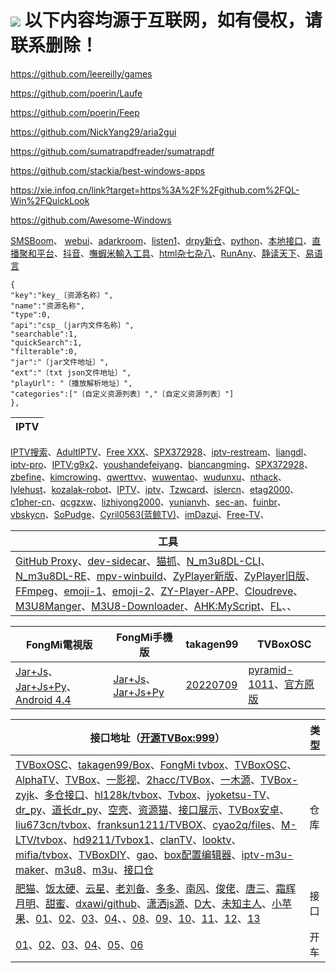 # ![](https://pcrock88.github.io/favicon.ico) 以下内容均源于互联网，如有侵权，请联系删除！

https://github.com/leereilly/games

https://github.com/poerin/Laufe

https://github.com/poerin/Feep

https://github.com/NickYang29/aria2gui

https://github.com/sumatrapdfreader/sumatrapdf

https://github.com/stackia/best-windows-apps

https://xie.infoq.cn/link?target=https%3A%2F%2Fgithub.com%2FQL-Win%2FQuickLook

https://github.com/Awesome-Windows

[SMSBoom](https://github.com/OpenEthan/SMSBoom)、 [webui](https://github.com/AUTOMATIC1111/stable-diffusion-webui)、[adarkroom](https://github.com/doublespeakgames/adarkroom)、[listen1](https://github.com/listen1/)、[drpy新仓](https://github.com/kingfren/dr_py)、[python](https://github.com/xingyujie/binpython)、[本地接口](http://localhost:5705/index)、[直播聚和平台](https://github.com/guyijie1211)、[抖音](https://www.douyin.com/home)、[嘸蝦米輸入工具](https://github.com/yurenli0217/Boshiahk2)、[html杂七杂八](https://gitee.com/konrad98/Html-Example)、[RunAny](https://gitee.com/hui-Zz/RunAny?_from=gitee_search)、[静读天下](http://www.moondownload.com/chinese.html)、[易语言](https://github.com/1143910315)


    {
    "key":"key_〔资源名称〕",
    "name":"资源名称",
    "type":0,
    "api":"csp_〔jar内文件名称〕",
    "searchable":1,
    "quickSearch":1,
    "filterable":0,
    "jar":"〔jar文件地址〕",
    "ext":"〔txt json文件地址〕",
    "playUrl": "〔播放解析地址〕",
    "categories":["〔自定义资源列表〕","〔自定义资源列表〕"]
    },


IPTV|
----|
[IPTV搜索](http://tonkiang.us/ "搜索直播源")、[AdultIPTV](https://github.com/andibasuki/SITechnologyLtd.Porn.AdultIPTV.net)、[Free XXX](http://adultiptv.net/)、[SPX372928](https://github.com/SPX372928)、[iptv-restream](https://github.com/iptv-restream)、[liangdl](https://github.com/liangdl)、[iptv-pro](https://github.com/iptv-pro)、[IPTV:g9x2](https://yxssp.lanzoui.com/b06fic5bi)、[youshandefeiyang](https://github.com/youshandefeiyang)、[biancangming](https://github.com/biancangming)、[SPX372928](https://github.com/SPX372928)、[zbefine](https://github.com/zbefine)、[kimcrowing](https://github.com/kimcrowing)、[qwerttvv](https://github.com/qwerttvv)、[wuwentao](https://github.com/wuwentao)、[wudunxu](https://github.com/wudunxu)、[nthack](https://github.com/nthack)、[lylehust](https://github.com/lylehust)、[kozalak-robot](https://github.com/kozalak-robot)、[IPTV](https://github.com/shawze/IPTV)、[iptv](https://github.com/FanchangWang/iptv)、[Tzwcard](https://github.com/Tzwcard)、[islercn](https://github.com/islercn)、[etag2000](https://github.com/etag2000)、[c1pher-cn](https://github.com/c1pher-cn)、[qcgzxw](https://github.com/qcgzxw)、[lizhiyong2000](https://github.com/lizhiyong2000)、[yunianvh](https://github.com/yunianvh)、[sec-an](https://github.com/sec-an)、[fuinbr](https://github.com/fuinbr)、[vbskycn](https://github.com/vbskycn)、[SoPudge](https://github.com/SoPudge)、[Cyril0563(蓝鲸TV)](https://github.com/Cyril0563)、[imDazui](https://github.com/imDazui)、[Free-TV](https://github.com/Free-TV)、



工具|
----|
[GitHub Proxy](https://ghproxy.com)、[dev-sidecar](https://github.com/docmirror/dev-sidecar)、[猫抓](https://github.com/xifangczy/cat-catch)、[N_m3u8DL-CLI](https://github.com/nilaoda/N_m3u8DL-CLI)、[N_m3u8DL-RE](https://github.com/nilaoda/N_m3u8DL-RE)、[mpv-winbuild](https://github.com/zhongfly/mpv-winbuild/releases)、[ZyPlayer新版](https://github.com/Hiram-Wong/ZyPlayer)、[ZyPlayer旧版](https://github.com/Hunlongyu)、[FFmpeg](https://github.com/BtbN/FFmpeg-Builds)、[emoji-1](https://www.emojiall.com/zh-hans/categories/D)、[emoji-2](https://funletu.com/emoji/)、[ZY-Player-APP](https://github.com/cuiocean/ZY-Player-APP)、[Cloudreve](https://github.com/cloudreve/Cloudreve)、[M3U8Manger](https://github.com/huangdali/M3U8Manger)、[M3U8-Downloader](https://github.com/HeiSir2014/M3U8-Downloader)、[AHK:MyScript](https://github.com/wyagd001/MyScript)、[FL](http://www.huo.kim)、、|

FongMi電視版|FongMi手機版|takagen99|TVBoxOSC
----|----|----|----
[Jar+Js](https://github.com/FongMi/TV/raw/release/release/leanback-java.apk)、[Jar+Js+Py](https://github.com/FongMi/TV/raw/release/release/leanback-python.apk)、[Android 4.4](https://github.com/FongMi/TV/raw/kitkat/release/leanback.apk)|[Jar+Js](https://github.com/FongMi/TV/raw/release/release/mobile-java.apk)、[Jar+Js+Py](https://github.com/FongMi/TV/raw/release/release/mobile-python.apk)|[20220709](https://github.com/takagen99/Box/releases/download/v1.0.0-alpha/app-release.apk)|[pyramid-1011](https://github.com/UndCover/PyramidStore/blob/main/pyramid-1011.apk)、[官方原版](https://liucn.lanzouf.com/idz8n0r4nbgh)

接口地址（[开源TVBox:999](https://wws.lanzouq.com/b03j4ulyh)）|类型
----|----
[TVBoxOSC](https://github.com/UndCover/PyramidStore)、[takagen99/Box](https://github.com/takagen99/Box)、[FongMi tvbox](https://github.com/FongMi/TV)、[TVBoxOSC](https://github.com/CatVodTVOfficial/TVBoxOSC)、[AlphaTV](https://github.com/pvqogw/AlphaTV)、[TVBox](https://gitee.com/cherry0532/tvbox)、[一影视](https://github.com/tv-player/TvBox)、[2hacc/TVBox](https://github.com/2hacc/TVBox)、[一木源](https://github.com/xianyuyimu/TVBOX-)、[TVBox-zyjk](https://github.com/Dong-learn9/TVBox-zyjk)、[多仓接口](https://github.com/yutian88881/tvbox)、[hl128k/tvbox](https://github.com/hl128k/tvbox)、[Tvbox](https://agit.ai/Yoursmile7/TVBox)、[jyoketsu-TV](https://github.com/jyoketsu/tv)、[dr_py](https://gitcode.net/qq_32394351/dr_py)、[道长dr_py](https://github.com/troray/dr_py)、[空壳](https://github.com/liu673cn/box)、[资源猫](https://www.zizhuge.cn/1734.html)、[接口展示](https://leevi0321.gitee.io/api/)、[TVBox安卓](https://github.com/pvqogw/TVBoxOSC)、[liu673cn/tvbox](https://github.com/liu673cn/box)、[franksun1211/TVBOX](https://github.com/franksun1211/TVBOX)、[cyao2q/files](https://github.com/cyao2q/files)、[M-LTV/tvbox](https://github.com/M-LTV/tvbox)、[hd9211/Tvbox1](https://github.com/hd9211/Tvbox1)、[clanTV](https://github.com/clanTV/clanTV)、[looktv](https://github.com/once678/looktv)、[mifia/tvbox](https://github.com/mifia/tvbox)、[TVBoxDIY](https://github.com/lm317379829/TVBoxDIY)、[gao](https://github.com/gaotianliuyun/gao)、[box配置编辑器](https://kvymin.github.io/CatVodTVJsonEditor/)、[iptv-m3u-maker](https://github.com/EvilCult/iptv-m3u-maker)、[m3u8](https://github.com/reysc/M3U8)、[m3u](https://github.com/yuanxin69/m3u)、[接口仓](https://github.com/jyoketsu/tv)|仓库
[肥猫](http://肥猫.love)、[饭太硬](http://饭太硬.ga/x/o.json)、[云星](https://maoyingshi.cc/tvbox/云星日记/1.m3u8)、[老刘备](https://raw.liucn.cc/box/m.json)、[多多](https://yydsys.top/duo/v.json)、[南风](https://agit.ai/Yoursmile7/TVBox/raw/branch/master/XC.json)、[俊佬](http://home.jundie.top:81/top98.json)、[唐三](https://hutool.ml/tang)、[霜辉月明](https://raw.iqiq.io/lm317379829/PyramidStore/pyramid/py.json)、[甜蜜](https://raw.iqiq.io/kebedd69/TVbox-interface/main/甜蜜.json)、[dxawi/github️](https://dxawi.github.io/0/0.json)、[潇洒js源](https://download.kstore.space/download/2863/01.txt)、[D大](https://download.kstore.space/download/2883/m3u8/dsj/guochan/mp1/1.m3u8)、[未知主人](https://agit.ai/n/b/raw/branch/a/b/c.json)、[小苹果](https://agit.ai/nbwzlyd/xiaopingguo/raw/branch/master/xiaopingguo/xiaopingguo.json)、[01](http://9xi4o.tk/0725.json)、[02](http://byyds.top/w.txt)、[03](http://home.jundie.top:81/top98.json)、[04](http://pandown.pro/tvbox/tvbox.json)、、[08](https://dxawi.github.io/0/0.json)、[09](https://freed.yuanhsing.cf/TVBox/meowcf.json)、[10](https://raw.iqiq.io/liu673cn/box/main/m.json)、[11](https://try.gitea.io/xcxc8/mytv/raw/branch/main/TV.json)、[12](https://ghproxy.com/https://raw.githubusercontent.com/Cyril0563/lanjing_live/main/TVbox_Free/biu.txt)、[13](https://ghproxy.com/https://raw.githubusercontent.com/Cyril0563/lanjing_live/main/TVbox_Free/tv.txt)|接口
[01](http://shuyuan.miaogongzi.net/shuyuan/1667621493.txt)、[02](http://shuyuan.miaogongzi.net/shuyuan/1666225624.txt)、[03](https://ghproxy.com/https://raw.githubusercontent.com/tv-player/tvbox-line/main/tv/q73m.json)、[04](https://ghproxy.com/https://raw.githubusercontent.com/chinawiz/tvbox/main/adult-1.json)、[05](https://ghproxy.com/https://raw.githubusercontent.com/chinawiz/tvbox/main/adult-2.json)、[06](https://ghproxy.com/https://raw.githubusercontent.com/cnnbgo/tvbox/main/x.json)|开车
